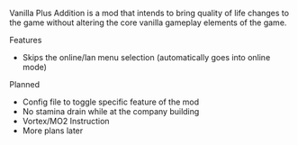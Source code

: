Vanilla Plus Addition is a mod that intends to bring quality of life changes to the game without altering the core vanilla gameplay elements of the game.

Features
* Skips the online/lan menu selection (automatically goes into online mode)

Planned
* Config file to toggle specific feature of the mod
* No stamina drain while at the company building
* Vortex/MO2 Instruction
* More plans later



